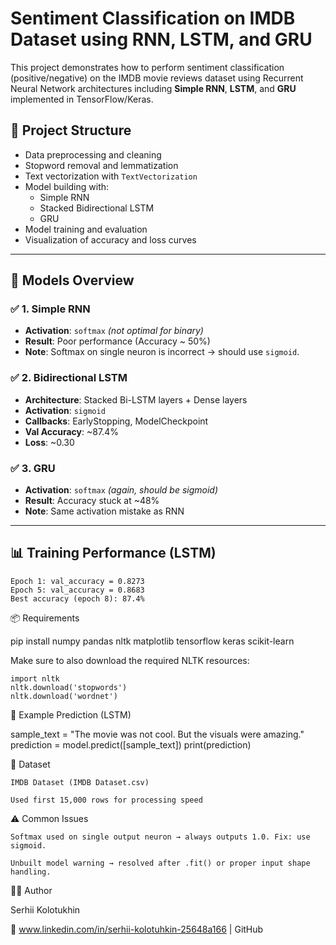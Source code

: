 # Sentiment Classification on IMDB Dataset using RNN, LSTM, and GRU

This project demonstrates how to perform sentiment classification (positive/negative) on the IMDB movie reviews dataset using Recurrent Neural Network architectures including **Simple RNN**, **LSTM**, and **GRU** implemented in TensorFlow/Keras.

## 📂 Project Structure

- Data preprocessing and cleaning
- Stopword removal and lemmatization
- Text vectorization with `TextVectorization`
- Model building with:
  - Simple RNN
  - Stacked Bidirectional LSTM
  - GRU
- Model training and evaluation
- Visualization of accuracy and loss curves

---

## 🧠 Models Overview

### ✅ 1. **Simple RNN**
- **Activation**: `softmax` *(not optimal for binary)*
- **Result**: Poor performance (Accuracy ~ 50%)
- **Note**: Softmax on single neuron is incorrect → should use `sigmoid`.

### ✅ 2. **Bidirectional LSTM**
- **Architecture**: Stacked Bi-LSTM layers + Dense layers
- **Activation**: `sigmoid`
- **Callbacks**: EarlyStopping, ModelCheckpoint
- **Val Accuracy**: ~87.4%
- **Loss**: ~0.30

### ✅ 3. **GRU**
- **Activation**: `softmax` *(again, should be sigmoid)*
- **Result**: Accuracy stuck at ~48%
- **Note**: Same activation mistake as RNN

---

## 📊 Training Performance (LSTM)

```text
Epoch 1: val_accuracy = 0.8273
Epoch 5: val_accuracy = 0.8683
Best accuracy (epoch 8): 87.4%
```

📦 Requirements

pip install numpy pandas nltk matplotlib tensorflow keras scikit-learn

Make sure to also download the required NLTK resources:
```
import nltk
nltk.download('stopwords')
nltk.download('wordnet')
```
🧪 Example Prediction (LSTM)

sample_text = "The movie was not cool. But the visuals were amazing."
prediction = model.predict([sample_text])
print(prediction)


📁 Dataset

    IMDB Dataset (IMDB Dataset.csv)

    Used first 15,000 rows for processing speed

⚠️ Common Issues

    Softmax used on single output neuron → always outputs 1.0. Fix: use sigmoid.

    Unbuilt model warning → resolved after .fit() or proper input shape handling.

🧑‍💻 Author

Serhii Kolotukhin

📍 www.linkedin.com/in/serhii-kolotuhkin-25648a166 | GitHub
